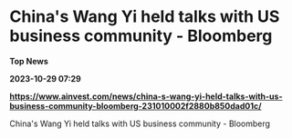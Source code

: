 # China's Wang Yi held talks with US business community - Bloomberg
**Top News**

**2023-10-29 07:29**

**https://www.ainvest.com/news/china-s-wang-yi-held-talks-with-us-business-community-bloomberg-231010002f2880b850dad01c/**

China's Wang Yi held talks with US business community - Bloomberg